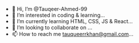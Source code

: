 - 👋 Hi, I’m @Tauqeer-Ahmed-99
- 👀 I’m interested in coding & learning...
- 🌱 I’m currently learning HTML, CSS, JS & React...
- 💞️ I’m looking to collaborate on ...
- 📫 How to reach me tauqueerrkhan@gmail.com...

<!---
Tauqeer-Ahmed-99/Tauqeer-Ahmed-99 is a ✨ special ✨ repository because its `README.md` (this file) appears on your GitHub profile.
You can click the Preview link to take a look at your changes.
--->
